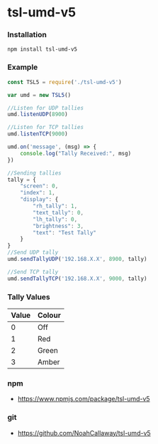 # tsl-umd-v5

### Installation
```
npm install tsl-umd-v5
```

### Example 
```javascript
const TSL5 = require('./tsl-umd-v5')

var umd = new TSL5()

//Listen for UDP tallies
umd.listenUDP(8900)

//Listen for TCP tallies
umd.listenTCP(9000)

umd.on('message', (msg) => {
    console.log("Tally Received:", msg)
})

//Sending tallies
tally = {
    "screen": 0,
    "index": 1,
    "display": {
        "rh_tally": 1,
        "text_tally": 0,
        "lh_tally": 0,
        "brightness": 3,
        "text": "Test Tally"
    }
}
//Send UDP tally
umd.sendTallyUDP('192.168.X.X', 8900, tally)

//Send TCP tally
umd.sendTallyTCP('192.168.X.X', 9000, tally)
```

### Tally Values

| Value | Colour |
|-------|--------|
| 0     | Off    |
| 1     | Red    |
| 2     | Green  |
| 3     | Amber  |

### npm

 - <https://www.npmjs.com/package/tsl-umd-v5>

### git

 - <https://github.com/NoahCallaway/tsl-umd-v5>
